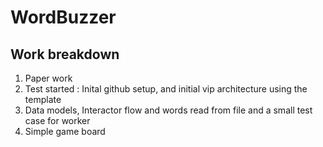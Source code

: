 # WordBuzzer

## Work breakdown

1. Paper work
2. Test started : Inital github setup, and initial vip architecture using the template
3. Data models, Interactor flow and words read from file and a small test case for worker
4. Simple game board
